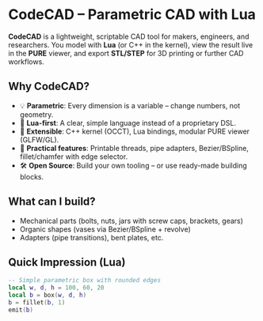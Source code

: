 # CodeCAD – Parametric CAD with Lua

**CodeCAD** is a lightweight, scriptable CAD tool for makers, engineers, and researchers.
You model with **Lua** (or C++ in the kernel), view the result live in the **PURE** viewer,
and export **STL/STEP** for 3D printing or further CAD workflows.

## Why CodeCAD?

- 💡 **Parametric**: Every dimension is a variable – change numbers, not geometry.
- 🧠 **Lua-first**: A clear, simple language instead of a proprietary DSL.
- 🧩 **Extensible**: C++ kernel (OCCT), Lua bindings, modular PURE viewer (GLFW/GL).
- 🧵 **Practical features**: Printable threads, pipe adapters, Bezier/BSpline, fillet/chamfer with edge selector.
- 🛠️ **Open Source**: Build your own tooling – or use ready-made building blocks.

## What can I build?

- Mechanical parts (bolts, nuts, jars with screw caps, brackets, gears)
- Organic shapes (vases via Bezier/BSpline + revolve)
- Adapters (pipe transitions), bent plates, etc.

## Quick Impression (Lua)

```lua
-- Simple parametric box with rounded edges
local w, d, h = 100, 60, 20
local b = box(w, d, h)
b = fillet(b, 1)
emit(b)
```
